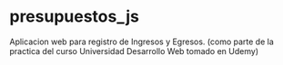 # presupuestos_js
Aplicacion web para registro de Ingresos y Egresos. (como parte de la practica del curso Universidad Desarrollo Web tomado en Udemy)
